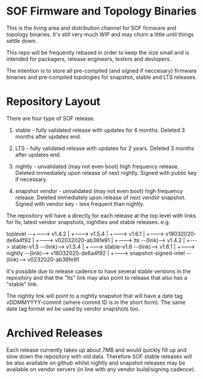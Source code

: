 # SOF Firmware and Topology Binaries

This is the living area and distribution channel for SOF firmware and topology
binaries. It's still very much WiP and may churn a little until things
settle down.

This repo will be frequently rebased in order to keep the size small and is
intended for packagers, release engineers, testers and devlopers.

The intention is to store all pre-compiled (and signed if neccesary) firmware
binaries and pre-compiled topologies for snapshot, stable and LTS releases.

# Repository Layout

There are four type of SOF release.

1) stable - fully validated release with updates for 6 months. Deleted 3 months
            after updates end.

2) LTS -    fully validated release with updates for 2 years. Deleted 3 months
            after updates end.

3) nightly - unvalidated (may not even boot) high frequency release. Deleted
             immediately upon release of next nightly. Signed with public key
             if necessary.

4) snapshot vendor - unvalidated (may not even boot) high frequency release.
            Deleted immediately upon release of next vendor snapshot. Signed
            with vendor key - less frequent than nightly.

The repository will have a directly for each release at the top level with
links for lts, latest vendor snapshots, nightlies and stable releases. e.g.

toplevel --+---> v1.4.2
           |
           +---> v1.5.4
           |
           +---> v1.6.1
           |
           +---> v18032020-de6a4f92
           |
           +---> v02032020-ab36fe91
           |
           +---> lts --(link)--> v1.4.2
           |
           +---> stable-v1.5 --(link)--> v1.5.4
           |
           +---> stable-v1.6 --(link)--> v1.6.1
           |
           +---> nightly --(link)--> v18032020-de6a4f92
           |
           +---> snapshot-signed-intel --(link)--> v0232020-ab36fe91

It's possible due to release cadence to have several stable versions in the
repository and that the "lts" link may also point to release that also has a
"stable" link.

The nightly link will point to a nightly snapshot that will have a date tag
vDDMMYYYY-commit (where commit ID is in the short form). The same date tag
format wil be used by vendor snapshots too.

# Archived Releases

Each release currently takes up about 7MB and would quickly fill up and slow
down the repository with old data. Therefore SOF stable releases will be also
available on github whilst nightly and snapshot releases may be available on
vendor servers (in line with any vendor build/signing cadence).

